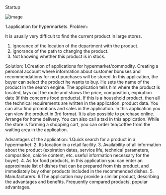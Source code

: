 Startup


<img>![image](https://github.com/wihnepach/wihnepuch/assets/145469388/5bd0b3a0-8226-407d-a163-578ddb21274c)


1.application for hypermarkets.
Problem:

It is usually very difficult to find the current product in large stores.
1. Ignorance of the location of the department with the product.
2. Ignorance of the path to changing the product.
3. Not knowing whether this product is in stock.

Solution:
1.Creation of applications for hypermarket/commodity.
Creating a personal account where information about customer bonuses and recommendations for next purchases will be stored.
In this application, the buyer can select the product he wants to buy.
He sets the name of the product in the search engine.
The application tells him where the product is located, lays out the route and shows the price, composition, expiration date (if this concerns food products).
If this is a household product, then all the technical requirements are written in the application. product data.
You can also find promotions and sales in the application.
In this application you can view the product in 3rd format.
It is also possible to purchase online.
Arrange for home delivery.
You can also call a taxi in this application.
While the store is forming a shopping cart, you can order tea/coffee from the waiting area in the application.

Advantages of the application:
1.Quick search for a product in a hypermarket.
2. Its location in a retail facility.
3. Availability of all information about the product (expiration dates, service life, technical parameters, composition, calorie content, etc. useful information necessary for the buyer).
4. As for food products, in this application you can enter an approximate list of dishes that can be prepared from this product, and immediately buy other products included in the recommended dishes.
5. Manufacturers.
6.The application may provide a similar product, describing the advantages and benefits. Frequently compared products, popular advantages.

